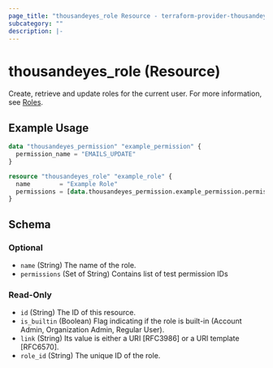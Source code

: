```yaml
---
page_title: "thousandeyes_role Resource - terraform-provider-thousandeyes"
subcategory: ""
description: |-
---
```


# thousandeyes_role (Resource)

Create, retrieve and update roles for the current user. For more information, see [Roles](https://developer.cisco.com/docs/thousandeyes/list-roles/).

## Example Usage

```terraform
data "thousandeyes_permission" "example_permission" {
  permission_name = "EMAILS_UPDATE"
}

resource "thousandeyes_role" "example_role" {
  name        = "Example Role"
  permissions = [data.thousandeyes_permission.example_permission.permission_id]
}
```

<!-- schema generated by tfplugindocs -->
## Schema

### Optional

- `name` (String) The name of the role.
- `permissions` (Set of String) Contains list of test permission IDs

### Read-Only

- `id` (String) The ID of this resource.
- `is_builtin` (Boolean) Flag indicating if the role is built-in (Account Admin, Organization Admin, Regular User).
- `link` (String) Its value is either a URI [RFC3986] or a URI template [RFC6570].
- `role_id` (String) The unique ID of the role.


